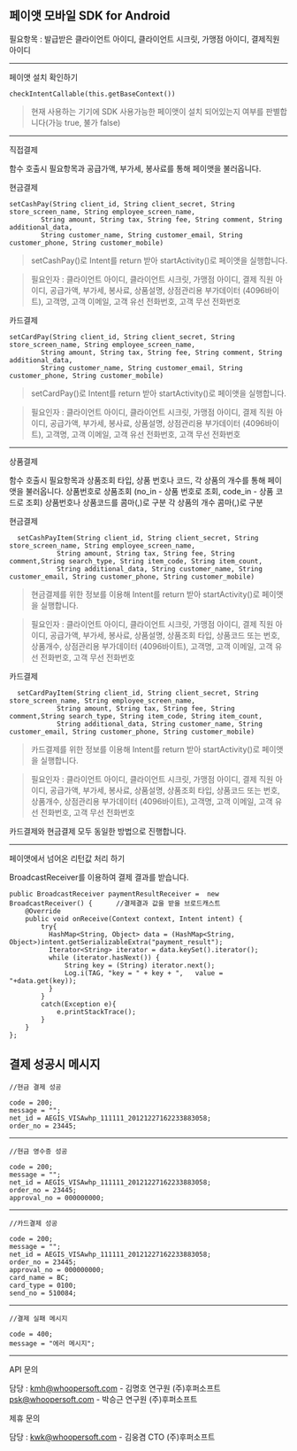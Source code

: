 페이앳 모바일 SDK for Android
---------------------------------------
필요항목 : 발급받은 클라이언트 아이디, 클라이언트 시크릿, 가맹점 아이디, 결제직원 아이디

---------------------------------------
페이앳 설치 확인하기

    checkIntentCallable(this.getBaseContext())

>현재 사용하는 기기에 SDK 사용가능한 페이앳이 설치 되어있는지 여부를 판별합니다(가능 true, 불가 false)

---------------------------------------
직접결제

함수 호출시 필요항목과 공급가액, 부가세, 봉사료를 통해 페이앳을 불러옵니다.

현금결제

    setCashPay(String client_id, String client_secret, String store_screen_name, String employee_screen_name,
            String amount, String tax, String fee, String comment, String additional_data, 
            String customer_name, String customer_email, String customer_phone, String customer_mobile)

>setCashPay()로 Intent를 return 받아 startActivity()로 페이앳을 실행합니다.

>필요인자 : 클라이언트 아이디, 클라이언트 시크릿, 가맹점 아이디, 결제 직원 아이디, 공급가액, 부가세, 봉사료, 상품설명,
상점관리용 부가데이터 (4096바이트), 고객명, 고객 이메일, 고객 유선 전화번호, 고객 무선 전화번호


카드결제

    setCardPay(String client_id, String client_secret, String store_screen_name, String employee_screen_name,
            String amount, String tax, String fee, String comment, String additional_data, 
            String customer_name, String customer_email, String customer_phone, String customer_mobile)

>setCardPay()로 Intent를 return 받아 startActivity()로 페이앳을 실행합니다.

>필요인자 : 클라이언트 아이디, 클라이언트 시크릿, 가맹점 아이디, 결제 직원 아이디, 공급가액, 부가세, 봉사료, 상품설명,
상점관리용 부가데이터 (4096바이트), 고객명, 고객 이메일, 고객 유선 전화번호, 고객 무선 전화번호

---------------------------------------

상품결제

함수 호출시 필요항목과 상품조회 타입, 상품 번호나 코드, 각 상품의 개수를 통해 페이앳을 불러옵니다. 
상품번호로 상품조회 (no_in - 상품 번호로 조회, code_in - 상품 코드로 조회)
상품번호나 상품코드를 콤마(,)로 구분
각 상품의 개수 콤마(,)로 구분  

현금결제

      setCashPayItem(String client_id, String client_secret, String store_screen_name, String employee_screen_name,
                String amount, String tax, String fee, String comment,String search_type, String item_code, String item_count,
                String additional_data, String customer_name, String customer_email, String customer_phone, String customer_mobile) 


>현금결제를 위한 정보를 이용해 Intent를 return 받아 startActivity()로 페이앳을 실행합니다.

>필요인자 : 클라이언트 아이디, 클라이언트 시크릿, 가맹점 아이디, 결제 직원 아이디, 공급가액, 부가세, 봉사료, 상품설명,
상품조회 타입, 상품코드 또는 번호, 상품개수, 상점관리용 부가데이터 (4096바이트), 고객명, 고객 이메일, 고객 유선 전화번호, 고객 무선 전화번호

카드결제

      setCardPayItem(String client_id, String client_secret, String store_screen_name, String employee_screen_name,
                String amount, String tax, String fee, String comment,String search_type, String item_code, String item_count,
                String additional_data, String customer_name, String customer_email, String customer_phone, String customer_mobile) 


>카드결제를 위한 정보를 이용해 Intent를 return 받아 startActivity()로 페이앳을 실행합니다.

>필요인자 : 클라이언트 아이디, 클라이언트 시크릿, 가맹점 아이디, 결제 직원 아이디, 공급가액, 부가세, 봉사료, 상품설명,
상품조회 타입, 상품코드 또는 번호, 상품개수, 상점관리용 부가데이터 (4096바이트), 고객명, 고객 이메일, 고객 유선 전화번호, 고객 무선 전화번호

카드결제와 현금결제 모두 동일한 방법으로 진행합니다.

---------------------------------------

페이앳에서 넘어온 리턴값 처리 하기

BroadcastReceiver를 이용하여 결제 결과를 받습니다.

    public BroadcastReceiver paymentResultReceiver =  new BroadcastReceiver() {      //결제결과 값을 받을 브로드캐스트
        @Override
        public void onReceive(Context context, Intent intent) {
        	try{
              HashMap<String, Object> data = (HashMap<String, Object>)intent.getSerializableExtra("payment_result");
              Iterator<String> iterator = data.keySet().iterator();
              while (iterator.hasNext()) {
                  String key = (String) iterator.next();
                  Log.i(TAG, "key = " + key + ",   value = "+data.get(key));
              }
        	}
        	catch(Exception e){
        		e.printStackTrace();
        	}
        }
    };

  
  결제 성공시 메시지
  ---------------------------------------
    //현금 결제 성공 
    
    code = 200;  
    message = "";
    net_id = AEGIS_VISAwhp_111111_20121227162233883058;    
    order_no = 23445;
    
  ---------------------------------------
    //현금 영수증 성공
    
    code = 200;  
    message = "";
    net_id = AEGIS_VISAwhp_111111_20121227162233883058;    
    order_no = 23445;
    approval_no = 000000000;
    
  ---------------------------------------
    //카드결제 성공
    
    code = 200;  
    message = "";
    net_id = AEGIS_VISAwhp_111111_20121227162233883058;    
    order_no = 23445;
    approval_no = 000000000;
    card_name = BC;
    card_type = 0100;
    send_no = 510084;
  ---------------------------------------
    //결제 실패 메시지

    code = 400;
    message = "에러 메시지";

---------------------------------------
API 문의

담당 : kmh@whoopersoft.com - 김명호 연구원 (주)후퍼소프트 psk@whoopersoft.com - 박승근 연구원 (주)후퍼소프트

제휴 문의

담당 : kwk@whoopersoft.com - 김웅겸 CTO (주)후퍼소프트

